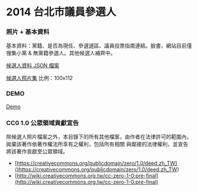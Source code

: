 2014 台北市議員參選人
=============

### 照片 + 基本資料

基本資料：黨籍、是否為現任、參選選區、議員投票指南連結。臉書，網站目前僅搜集小黨 & 無黨籍參選人。其他候選人補齊中。

[候選人資料 JSON 檔案](https://github.com/soidid/councilor2014/blob/gh-pages/data/councilors.json)

[候選人照片集](https://github.com/soidid/councilor2014/tree/gh-pages/images/candidates) 比例：100x112

### DEMO

[Demo](https://soidid.github.io/councilor2014/)

### CC0 1.0 公眾領域貢獻宣告

除候選人照片檔案之外，本目錄下的所有其他檔案，由作者在法律許可的範圍內，拋棄該著作依著作權法所享有之權利，包括所有相關 與鄰接的法律權利，並宣告將該著作貢獻至公眾領域。

* [https://creativecommons.org/publicdomain/zero/1.0/deed.zh_TW]()https://creativecommons.org/publicdomain/zero/1.0/deed.zh_TW)
* [http://wiki.creativecommons.org.tw/cc-zero-1-0:pre-final](http://wiki.creativecommons.org.tw/cc-zero-1-0:pre-final)